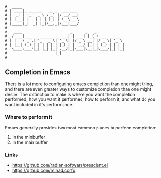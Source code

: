 ```text
#  _____
# | ____|_ __ ___   __ _  ___ ___
# |  _| | '_ ` _ \ / _` |/ __/ __|
# | |___| | | | | | (_| | (__\__ \
# |_____|_| |_| |_|\__,_|\___|___/
#
#   ____                      _      _   _
#  / ___|___  _ __ ___  _ __ | | ___| |_(_) ___  _ __
# | |   / _ \| '_ ` _ \| '_ \| |/ _ \ __| |/ _ \| '_ \
# | |__| (_) | | | | | | |_) | |  __/ |_| | (_) | | | |
#  \____\___/|_| |_| |_| .__/|_|\___|\__|_|\___/|_| |_|
#                      |_|
#
```

## Completion in Emacs

There is a lot more to configuring emacs completion than one might thing, and there are even greater ways to
customize completion than one might desire. The distinction to make is where you want the completion
performed, how you want it performed, how to perform it, and what do you want included in it's performance.

### Where to perform it

Emacs generally provides two most common places to perform completion:

1. In the minibuffer
2. In the main buffer.


### Links

* https://github.com/radian-software/prescient.el
* https://github.com/minad/corfu
